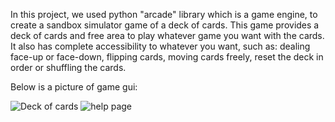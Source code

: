 In this project, we used python "arcade" library which is a game engine, to create a sandbox simulator game of a deck of cards. This game provides a deck of cards and free area to play whatever game you want with the cards. It also has complete accessibility to whatever you want, such as: dealing face-up or face-down, flipping cards, moving cards freely, reset the deck in order or shuffling the cards.

Below is a picture of game gui:

![Deck of cards](https://github.com/Alimeril/Deck_of_Cards/assets/165685373/815ff667-05ab-4faa-90cb-a73b97884598)
![help page](https://github.com/Alimeril/Deck_of_Cards/assets/165685373/e88ba517-a171-493c-82ef-9b3636171e81)
